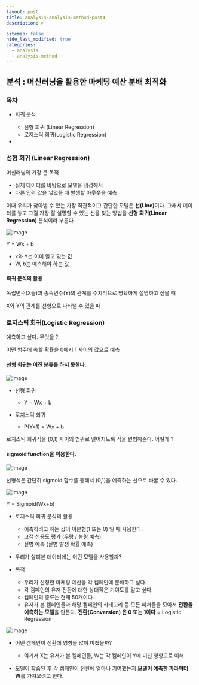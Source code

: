 ```yaml
---
layout: post
title: analysis-analysis-method-post4
description: >

sitemap: false
hide_last_modified: true
categories:
  - analysis
  - analysis-method
---
```


## 분석 : 머신러닝을 활용한 마케팅 예산 분배 최적화

### 목차

- 회귀 분석
  - 선형 회귀 (Linear Regression)
  - 로지스틱 회귀(Logistic Regression)

-

### 선형 회귀 (Linear Regression)

머신러닝의 가장 큰 목적
  - 실제 데이터를 바탕으로 모델을 생성해서
  - 다른 입력 값을 넣었을 때 발생할 아웃풋을 예측

이때 우리가 찾아낼 수 있는 가장 직관적이고 간단한 모델은 <strong>선(Line)</strong>이다. 그래서 데이터를 놓고 그걸 가장 잘 설명할 수 있는 선을 찾는 방법을 <strong>선형 회귀(Linear Regression)</strong> 분석이라 부른다.

![image](https://user-images.githubusercontent.com/87109907/155886908-0a248c2c-3285-4a32-bfc8-2c8d5a8baa43.png)

Y = Wx + b

- x와 Y는 이미 알고 있는 값
- W, b는 예측해야 하는 값

#### 회귀 분석의 활용

독립변수(X들)과 종속변수(Y)의 관계를 수치적으로 명확하게 설명하고 싶을 때

X와 Y의 관계를 선형으로 나타낼 수 있을 때

### 로지스틱 회귀(Logistic Regression)

예측하고 싶다. 무엇을 ?

어떤 범주에 속할 확률을 0에서 1 사이의 값으로 예측 

#### 선형 회귀는 이진 분류를 하지 못한다.

![image](https://user-images.githubusercontent.com/87109907/155887020-e0b01940-de52-454f-84d4-02c186fa51e1.png)


- 선형 회귀
  - Y = Wx + b

- 로지스틱 회귀
  - P(Y=1) = Wx + b

로지스틱 회귀식을 (0,1) 사이의 범위로 떨어지도록 식을 변형해준다. 어떻게 ?

#### sigmoid function을 이용한다.

![image](https://user-images.githubusercontent.com/87109907/155887069-c864678a-d7aa-4be7-8439-73423c2e7fb1.png)

선형식은 간단히 sigmoid 함수를 통해서 (0,1)을 예측하는 선으로 바꿀 수 있다.

![image](https://user-images.githubusercontent.com/87109907/155887199-4557f4f5-5398-4aad-bedb-a72e79c50cf5.png)

Y = Sigmoid(Wx+b)

- 로지스틱 회귀 분석의 활용
  - 예측하려고 하는 값이 이분형(1 또는 0) 일 때 사용한다.
  - 고객 신용도 평가 (우량 / 불량 예측)
  - 질병 예측 (질병 발생 확률 예측)

- 우리가 살펴본 데이터에는 어떤 모델을 사용할까?
- 목적
  - 우리가 산정한 마케팅 예산을 각 켐페인에 분배하고 싶다.
  - 각 캠페인의 유저 전환에 대한 상대적은 기여도를 알고 싶다.
  - 켐페인의 종류는 현재 50개이다.
  - 유저가 본 켐페인들과 해당 켐페인의 카테고리 등 모든 피쳐들을 모아서 <strong>전환을 예측하는 모델</strong>을 만든다. <strong>전환(Conversion) 은 0 또는 1이다</strong> = Logistic Regression 

![image](https://user-images.githubusercontent.com/87109907/155887344-2e3d987f-44f3-4c55-bb2d-6fb13c360eca.png)

- 어떤 켐페인이 전환에 영향을 많이 미쳤을까?
  - 여기서 X는 유저가 본 켐페인들, W는 각 켐페인이 Y에 미친 영향으로 이해

- 모델이 학습된 후 각 켐페인이 전환에 얼마나 기여했는지 <strong>모델이 예측한 파라미터 W</strong>를 가져오려고 한다.



